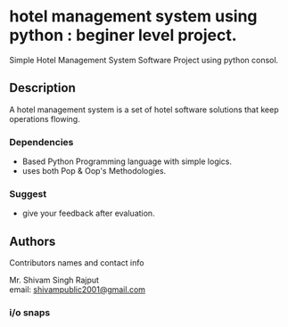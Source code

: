 # hotel management system using python : beginer level project.

Simple Hotel Management System Software Project using python consol.

## Description 

A hotel management system is a set of hotel software solutions that keep operations flowing.

### Dependencies 

* Based Python Programming language with simple logics.
* uses both Pop & Oop's Methodologies.

### Suggest
* give your feedback after evaluation.

## Authors

Contributors names and contact info

Mr. Shivam Singh Rajput  
email: shivampublic2001@gmail.com

### i/o snaps
